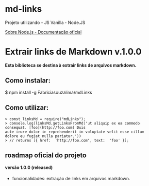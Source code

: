 # md-links
Projeto utilizando - JS Vanilla  - Node.JS

[Sobre Node.js - Documentação oficial](https://nodejs.org/pt-br/about/)

# Extrair links de Markdown v.1.0.0

**Esta biblioteca se destina à extrair links de arquivos markdown.**  

## Como instalar:

$  npm install -g Fabriciasouzalima/mdLinks

## Como utilizar:

    > const linksMd = require("mdLinks");
    > console.log(linksMd.getLinksFromMd('ut aliquip ex ea commodo consequat. [foo](http://foo.com) Duis 
    aute irure dolor in reprehenderit in voluptate velit esse cillum dolore eu fugiat nulla pariatur.'))
    > // returns [{ href:  'http://foo.com', text:  'foo' }];

## roadmap oficial do projeto

#### versão 1.0.0 (released)

-   funcionalidades: extração de links em arquivos markdown.